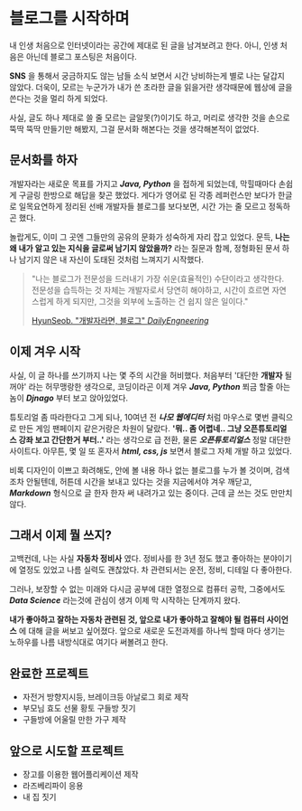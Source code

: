 # 블로그를 시작하며

내 인생 처음으로 인터넷이라는 공간에 제대로 된 글을 남겨보려고 한다. 아니, 인생 처음은 아닌데 블로그 포스팅은 처음이다.

**SNS** 을 통해서 궁금하지도 않는 남들 소식 보면서 시간 낭비하는게 별로 나는 달갑지 않았다. 더욱이, 모르는 누군가가 내가 쓴 초라한 글을 읽을거란 생각때문에 웹상에 글을 쓴다는 것을 멀리 하게 되었다.

사실, 글도 하나 제대로 쓸 줄 모르는 글알못(?)이기도 하고, 머리로 생각한 것을 손으로 뚝딱 뚝딱 만들기만 해봤지, 그걸 문서화 해본다는 것을 생각해본적이 없었다.

## 문서화를 하자

​개발자라는 새로운 목표를 가지고 ***Java, Python*** 을 접하게 되었는데, 막힐때마다 손쉽게 구글링 한방으로 해답을 찾곤 했었다. 게다가 영어로 된 각종 레퍼런스만 보다가 한글로 일목요연하게 정리된 선배 개발자들 블로그를 보다보면, 시간 가는 줄 모르고 정독하곤 했다.

놀랍게도, 이미 그 곳엔 그들만의 공유의 문화가 성숙하게 자리 잡고 있었다. 문득, **나는 왜 내가 알고 있는 지식을 글로써 남기지 않았을까?** 라는 질문과 함께, 정형화된 문서 하나 남기지 않은 내 자신이 도태된 것처럼 느껴지기 시작했다.

> "나는 블로그가 전문성을 드러내기 가장 쉬운(효율적인) 수단이라고 생각한다. 전문성을 습득하는 것 자체는 개발자로서 당연히 해야하고, 시간이 흐르면 자연스럽게 하게 되지만, 그것을 외부에 노출하는 건 쉽지 않은 일이다."
>
> [HyunSeob. "개발자라면, 블로그" *DailyEngneering*](https://hyunseob.github.io/2017/02/26/blog-for-developers/ "Title")

## 이제 겨우 시작

사실, 이 글 하나를 쓰기까지 나는 몇 주의 시간을 허비했다. 처음부터 '대단한 **개발자** 될꺼야' 라는 허무맹랑한 생각으로, 코딩이라곤 이제 겨우 ***Java, Python*** 쬐금 할줄 아는 놈이 ***Djnago*** 부터 보고 앉아있었다.

튜토리얼 좀 따라한다고 그게 되나, 10여년 전 ***나모 웹에디터*** 처럼 마우스로 몇번 클릭으로 만든 게임 팬페이지 같은거랑은 차원이 달랐다. **'뭐.. 좀 어렵네.. 그냥 오픈튜토리얼스 강좌 보고 간단한거 부터..'** 라는 생각으로 급 전환, 물론 ***오픈튜토리얼스*** 정말 대단한 사이트다. 아무튼, 몇 일 또 혼자서 ***html, css, js*** 보면서 블로그 자체 개발 하고 있었다.

비록 디자인이 이쁘고 화려해도, 안에 볼 내용 하나 없는 블로그를 누가 볼 것이며, 검색조차 안될텐데, 허튼데 시간을 보내고 있다는 것을 지금에서야 겨우 깨닫고, ***Markdown*** 형식으로 글 한자 한자 써 내려가고 있는 중이다. 근데 글 쓰는 것도 만만치 않다.

## 그래서 이제 뭘 쓰지?

고백컨데, 나는 사실 **자동차 정비사** 였다. 정비사를 한 3년 정도 했고 좋아하는 분야이기에 열정도 있었고 나름 실력도 괜찮았다. 차 관련되서는 운전, 정비, 디테일 다 좋아한다.

그러나, 보장할 수 없는 미래와 다시금 공부에 대한 열정으로 컴퓨터 공학, 그중에서도 ***Data Science*** 라는것에 관심이 생겨 이제 막 시작하는 단계까지 왔다.

**내가 좋아하고 잘하는 자동차 관련된 것, 앞으로 내가 좋아하고 잘해야 될 컴퓨터 사이언스** 에 대해 글을 써보고 싶어졌다. 앞으로 새로운 도전과제를 하나씩 할때 마다 생기는 노하우를 나름 내방식대로 여기다 써볼려고 한다.

## 완료한 프로젝트

* 자전거 방향지시등, 브레이크등 아날로그 회로 제작
* 부모님 효도 선물 황토 구들방 짓기
* 구들방에 어울릴 만한 가구 제작

## 앞으로 시도할 프로젝트

* 장고를 이용한 웹어플리케이션 제작
* 라즈베리파이 응용
* 내 집 짓기
